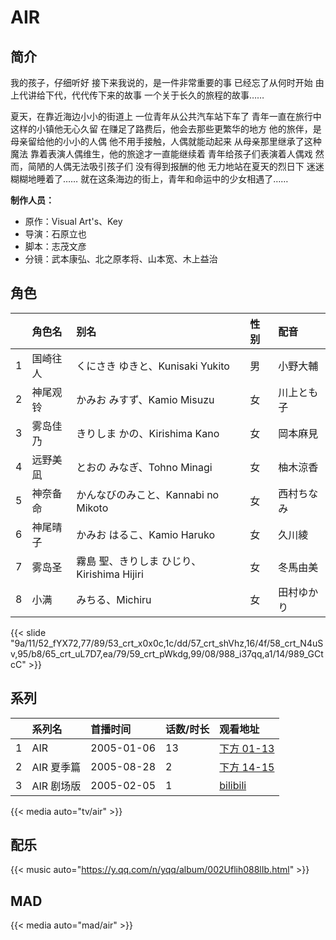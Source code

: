 # AIR



## 简介

我的孩子，仔细听好
接下来我说的，是一件非常重要的事
已经忘了从何时开始
由上代讲给下代，代代传下来的故事
一个关于长久的旅程的故事……

夏天，在靠近海边小小的街道上
一位青年从公共汽车站下车了
青年一直在旅行中
这样的小镇他无心久留
在赚足了路费后，他会去那些更繁华的地方
他的旅伴，是母亲留给他的小小的人偶
他不用手接触，人偶就能动起来
从母亲那里继承了这种魔法
靠着表演人偶维生，他的旅途才一直能继续着
青年给孩子们表演着人偶戏
然而，简陋的人偶无法吸引孩子们
没有得到报酬的他
无力地站在夏天的烈日下
迷迷糊糊地睡着了……
就在这条海边的街上，青年和命运中的少女相遇了……

**制作人员：**
- 原作：Visual Art's、Key
- 导演：石原立也
- 脚本：志茂文彦
- 分镜：武本康弘、北之原孝将、山本宽、木上益治

## 角色

|     |   角色名   |   别名  | 性别 |  配音  |
|:--- |:------  |:----      |:---  |:--   |
| 1 | 国崎往人 | くにさき ゆきと、Kunisaki Yukito | 男 | 小野大輔 |
| 2 | 神尾观铃 | かみお みすず、Kamio Misuzu | 女 | 川上とも子 |
| 3 | 雾岛佳乃 | きりしま かの、Kirishima Kano | 女 | 岡本麻見 |
| 4 | 远野美凪 | とおの みなぎ、Tohno Minagi | 女 | 柚木涼香 |
| 5 | 神奈备命 | かんなびのみこと、Kannabi no Mikoto | 女 | 西村ちなみ |
| 6 | 神尾晴子 | かみお はるこ、Kamio Haruko | 女 | 久川綾 |
| 7 | 雾岛圣 | 霧島 聖、きりしま ひじり、Kirishima Hijiri | 女 | 冬馬由美 |
| 8 | 小满 | みちる、Michiru | 女 | 田村ゆかり |

{{< slide "9a/11/52_fYX72,77/89/53_crt_x0x0c,1c/dd/57_crt_shVhz,16/4f/58_crt_N4uSv,95/b8/65_crt_uL7D7,ea/79/59_crt_pWkdg,99/08/988_i37qq,a1/14/989_GCtcC" >}}

## 系列

|     | 系列名     | 首播时间       | 话数/时长 | 观看地址                                                     |
|:----|:--------|:-----------|:------|:---------------------------------------------------------|
| 1   | AIR     | 2005-01-06 | 13    | [下方 01-13](#id-1)                                        |
| 2   | AIR 夏季篇 | 2005-08-28 | 2     | [下方 14-15](#id-1)                                        |
| 3   | AIR 剧场版 | 2005-02-05 | 1     | [bilibili](https://www.bilibili.com/bangumi/play/ss3783) |

{{< media auto="tv/air" >}}

## 配乐

{{< music auto="https://y.qq.com/n/yqq/album/002Uflih088lIb.html" >}}

## MAD

{{< media  auto="mad/air" >}}
